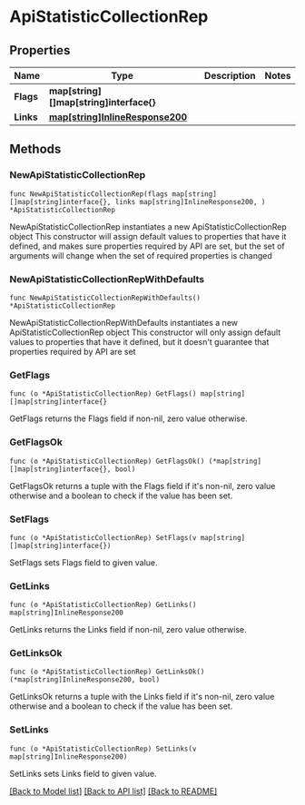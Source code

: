 # ApiStatisticCollectionRep

## Properties

Name | Type | Description | Notes
------------ | ------------- | ------------- | -------------
**Flags** | **map[string][]map[string]interface{}** |  | 
**Links** | [**map[string]InlineResponse200**](InlineResponse200.md) |  | 

## Methods

### NewApiStatisticCollectionRep

`func NewApiStatisticCollectionRep(flags map[string][]map[string]interface{}, links map[string]InlineResponse200, ) *ApiStatisticCollectionRep`

NewApiStatisticCollectionRep instantiates a new ApiStatisticCollectionRep object
This constructor will assign default values to properties that have it defined,
and makes sure properties required by API are set, but the set of arguments
will change when the set of required properties is changed

### NewApiStatisticCollectionRepWithDefaults

`func NewApiStatisticCollectionRepWithDefaults() *ApiStatisticCollectionRep`

NewApiStatisticCollectionRepWithDefaults instantiates a new ApiStatisticCollectionRep object
This constructor will only assign default values to properties that have it defined,
but it doesn't guarantee that properties required by API are set

### GetFlags

`func (o *ApiStatisticCollectionRep) GetFlags() map[string][]map[string]interface{}`

GetFlags returns the Flags field if non-nil, zero value otherwise.

### GetFlagsOk

`func (o *ApiStatisticCollectionRep) GetFlagsOk() (*map[string][]map[string]interface{}, bool)`

GetFlagsOk returns a tuple with the Flags field if it's non-nil, zero value otherwise
and a boolean to check if the value has been set.

### SetFlags

`func (o *ApiStatisticCollectionRep) SetFlags(v map[string][]map[string]interface{})`

SetFlags sets Flags field to given value.


### GetLinks

`func (o *ApiStatisticCollectionRep) GetLinks() map[string]InlineResponse200`

GetLinks returns the Links field if non-nil, zero value otherwise.

### GetLinksOk

`func (o *ApiStatisticCollectionRep) GetLinksOk() (*map[string]InlineResponse200, bool)`

GetLinksOk returns a tuple with the Links field if it's non-nil, zero value otherwise
and a boolean to check if the value has been set.

### SetLinks

`func (o *ApiStatisticCollectionRep) SetLinks(v map[string]InlineResponse200)`

SetLinks sets Links field to given value.



[[Back to Model list]](../README.md#documentation-for-models) [[Back to API list]](../README.md#documentation-for-api-endpoints) [[Back to README]](../README.md)


